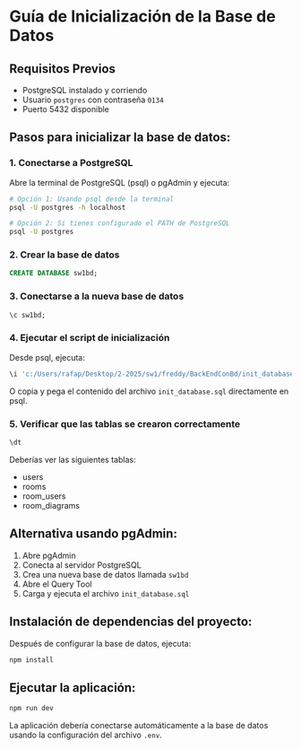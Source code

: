 # Guía de Inicialización de la Base de Datos

## Requisitos Previos
- PostgreSQL instalado y corriendo
- Usuario `postgres` con contraseña `0134`
- Puerto 5432 disponible

## Pasos para inicializar la base de datos:

### 1. Conectarse a PostgreSQL
Abre la terminal de PostgreSQL (psql) o pgAdmin y ejecuta:

```bash
# Opción 1: Usando psql desde la terminal
psql -U postgres -h localhost

# Opción 2: Si tienes configurado el PATH de PostgreSQL
psql -U postgres
```

### 2. Crear la base de datos
```sql
CREATE DATABASE sw1bd;
```

### 3. Conectarse a la nueva base de datos
```sql
\c sw1bd;
```

### 4. Ejecutar el script de inicialización
Desde psql, ejecuta:
```sql
\i 'c:/Users/rafap/Desktop/2-2025/sw1/freddy/BackEndConBd/init_database.sql'
```

O copia y pega el contenido del archivo `init_database.sql` directamente en psql.

### 5. Verificar que las tablas se crearon correctamente
```sql
\dt
```

Deberías ver las siguientes tablas:
- users
- rooms  
- room_users
- room_diagrams

## Alternativa usando pgAdmin:
1. Abre pgAdmin
2. Conecta al servidor PostgreSQL
3. Crea una nueva base de datos llamada `sw1bd`
4. Abre el Query Tool
5. Carga y ejecuta el archivo `init_database.sql`

## Instalación de dependencias del proyecto:
Después de configurar la base de datos, ejecuta:
```bash
npm install
```

## Ejecutar la aplicación:
```bash
npm run dev
```

La aplicación debería conectarse automáticamente a la base de datos usando la configuración del archivo `.env`.